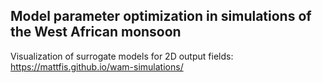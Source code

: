 <h2> Model parameter optimization in simulations of the West African monsoon </h2>

Visualization of surrogate models for 2D output fields: https://mattfis.github.io/wam-simulations/
